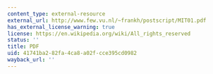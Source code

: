 ```yaml
---
content_type: external-resource
external_url: http://www.few.vu.nl/~frankh/postscript/MIT01.pdf
has_external_license_warning: true
license: https://en.wikipedia.org/wiki/All_rights_reserved
status: ''
title: PDF
uid: 41741ba2-82fa-4ca8-a02f-cce395cd0982
wayback_url: ''
---
```

